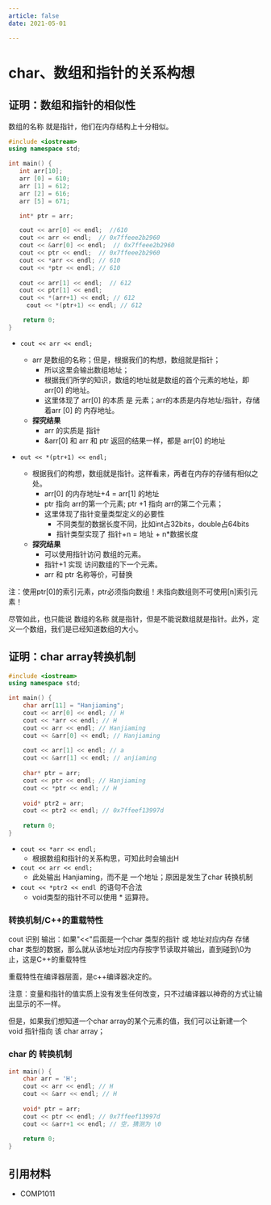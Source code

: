 ```yaml
---
article: false
date: 2021-05-01

---
```


# char、数组和指针的关系构想


## 证明：数组和指针的相似性

数组的名称 就是指针，他们在内存结构上十分相似。

```c++
#include <iostream>
using namespace std;

int main() {
   int arr[10];
   arr [0] = 610;
   arr [1] = 612;
   arr [2] = 616;
   arr [5] = 671;

   int* ptr = arr;

   cout << arr[0] << endl;  //610
   cout << arr << endl;  // 0x7ffeee2b2960
   cout << &arr[0] << endl;  // 0x7ffeee2b2960
   cout << ptr << endl;  // 0x7ffeee2b2960
   cout << *arr << endl; // 610
   cout << *ptr << endl; // 610
  
   cout << arr[1] << endl;  // 612
   cout << ptr[1] << endl;
   cout << *(arr+1) << endl; // 612
	 cout << *(ptr+1) << endl; // 612

    return 0;
}
```

- `cout << arr << endl;` 
  - arr 是数组的名称；但是，根据我们的构想，数组就是指针；
    - 所以这里会输出数组地址；
    - 根据我们所学的知识，数组的地址就是数组的首个元素的地址，即 arr[0] 的地址。
    - 这里体现了 arr[0] 的本质 是 元素；arr的本质是内存地址/指针，存储着arr [0] 的 内存地址。
  - **探究结果**
    - arr 的实质是 指针
    - &arr[0] 和 arr 和 ptr 返回的结果一样，都是  arr[0] 的地址

- `out << *(ptr+1) << endl;`

  - 根据我们的构想，数组就是指针。这样看来，两者在内存的存储有相似之处。
    - arr[0] 的内存地址+4  = arr[1] 的地址
    - ptr 指向 arr的第一个元素; ptr +1 指向 arr的第二个元素；
    - 这里体现了指针变量类型定义的必要性
      - 不同类型的数据长度不同，比如int占32bits，double占64bits
      - 指针类型实现了 指针+n = 地址 + n*数据长度
  - **探究结果**
    - 可以使用指针访问 数组的元素。
    - 指针+1 实现 访问数组的下一个元素。
    - arr 和 ptr 名称等价，可替换

注：使用ptr[0]的索引元素，ptr必须指向数组！未指向数组则不可使用[n]索引元素！

尽管如此，也只能说 数组的名称 就是指针，但是不能说数组就是指针。此外，定义一个数组，我们是已经知道数组的大小。

## 证明：char array转换机制

```c++
#include <iostream>
using namespace std;

int main() {
    char arr[11] = "Hanjiaming";
    cout << arr[0] << endl; // H
    cout << *arr << endl; // H
    cout << arr << endl; // Hanjiaming
    cout << &arr[0] << endl; // Hanjiaming
  
    cout << arr[1] << endl; // a
    cout << &arr[1] << endl; // anjiaming
  
    char* ptr = arr;
    cout << ptr << endl; // Hanjiaming
    cout << *ptr << endl; // H
  
  	void* ptr2 = arr;
    cout << ptr2 << endl; // 0x7ffeef13997d	
  	
    return 0;
}
```

- `cout << *arr << endl; `
  - 根据数组和指针的关系构思，可知此时会输出H
- `cout << arr << endl;`
  - 此处输出 Hanjiaming，而不是 一个地址；原因是发生了char 转换机制
- `cout << *ptr2 << endl `的语句不合法
  - void类型的指针不可以使用 * 运算符。

### 转换机制/C++的重载特性

cout 识别 输出：如果"<<"后面是一个char 类型的指针 或 地址对应内存 存储 char 类型的数据，那么就从该地址对应内存按字节读取并输出，直到碰到\0为止，这是C++的重载特性

重载特性在编译器层面，是c++编译器决定的。

注意：变量和指针的值实质上没有发生任何改变，只不过编译器以神奇的方式让输出显示的不一样。

但是，如果我们想知道一个char array的某个元素的值，我们可以让新建一个 void 指针指向 该 char array；

### char 的 转换机制

```c++
int main() {
    char arr = 'H';
    cout << arr << endl; // H
    cout << &arr << endl; // H
  
  	void* ptr = arr;
  	cout << ptr << endl; // 0x7ffeef13997d
    cout << &arr+1 << endl; // 空，猜测为 \0
  
    return 0;
}
```

## 引用材料

- COMP1011